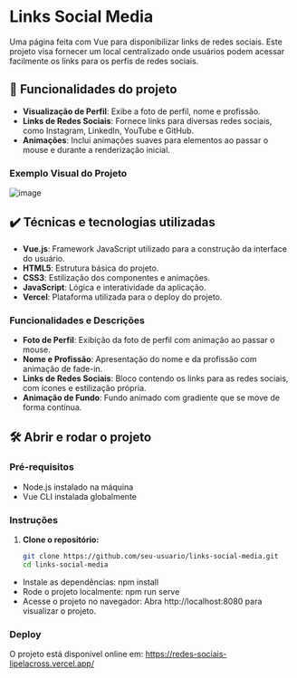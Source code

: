 # Links Social Media

Uma página feita com Vue para disponibilizar links de redes sociais. Este projeto visa fornecer um local centralizado onde usuários podem acessar facilmente os links para os perfis de redes sociais.

## 🔨 Funcionalidades do projeto

- **Visualização de Perfil**: Exibe a foto de perfil, nome e profissão.
- **Links de Redes Sociais**: Fornece links para diversas redes sociais, como Instagram, LinkedIn, YouTube e GitHub.
- **Animações**: Inclui animações suaves para elementos ao passar o mouse e durante a renderização inicial.

### Exemplo Visual do Projeto
![image](https://github.com/user-attachments/assets/eb376c81-ca09-406b-a7bc-54faf08106b3)

## ✔️ Técnicas e tecnologias utilizadas

- **Vue.js**: Framework JavaScript utilizado para a construção da interface do usuário.
- **HTML5**: Estrutura básica do projeto.
- **CSS3**: Estilização dos componentes e animações.
- **JavaScript**: Lógica e interatividade da aplicação.
- **Vercel**: Plataforma utilizada para o deploy do projeto.

### Funcionalidades e Descrições

- **Foto de Perfil**: Exibição da foto de perfil com animação ao passar o mouse.
- **Nome e Profissão**: Apresentação do nome e da profissão com animação de fade-in.
- **Links de Redes Sociais**: Bloco contendo os links para as redes sociais, com ícones e estilização própria.
- **Animação de Fundo**: Fundo animado com gradiente que se move de forma contínua.

## 🛠️ Abrir e rodar o projeto

### Pré-requisitos

- Node.js instalado na máquina
- Vue CLI instalada globalmente

### Instruções

1. **Clone o repositório:**

   ```bash
   git clone https://github.com/seu-usuario/links-social-media.git
   cd links-social-media
- Instale as dependências:
npm install
- Rode o projeto localmente:
npm run serve
- Acesse o projeto no navegador:
Abra http://localhost:8080 para visualizar o projeto.

### Deploy
O projeto está disponível online em: https://redes-sociais-lipelacross.vercel.app/
